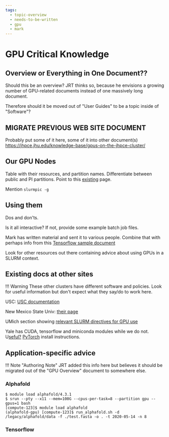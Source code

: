 ```yaml
---
tags:
  - topic-overview
  - needs-to-be-written
  - gpu
  - mark
---
```


# GPU Critical Knowledge

## Overview or Everything in One Document??

Should this be an overview? JRT thinks so, because he envisions a growing number of GPU-related documents instead of one massively long document. 

Therefore should it be moved out of "User Guides" to be a topic inside of "Software"?

## MIGRATE PREVIOUS WEB SITE DOCUMENT

Probably put some of it here, some of it into other document(s)
https://jhpce.jhu.edu/knowledge-base/gpus-on-the-jhpce-cluster/

## Our GPU Nodes
Table with their resources, and partition names. Differentiate between public and PI partitions. Point to this [existing](../slurm/partitions.md#gpu-partitions) page.

Mention `slurmpic -g`

## Using them

Dos and don'ts.

Is it all interactive? If not, provide some example batch job files.

Mark has written material and sent it to various people. Combine that with perhaps info from this
[Tensorflow sample document](https://hpc-docs.cubi.bihealth.org/how-to/software/tensorflow/)

Look for other resources out there containing advice about using GPUs in a SLURM context.

## Existing docs at other sites 

!!! Warning
    These other clusters have different software and policies. Look for useful information but don't expect what they say/do to work here.
    
USC: [USC documentation](https://www.carc.usc.edu/user-information/user-guides/software-and-programming/using-gpus)


New Mexico State Univ: [their page](https://hpc.nmsu.edu/discovery/slurm/gpu-jobs/)

UMich section showing [relevant SLURM directives for GPU use](https://arc.umich.edu/greatlakes/slurm-user-guide/)

Yale has CUDA, tensorflow and miniconda modules while we do not. U[seful?](https://docs.ycrc.yale.edu/clusters-at-yale/guides/gpus-cuda/) [PyTorch](https://docs.ycrc.yale.edu/clusters-at-yale/guides/pytorch/) install instructions.

## Application-specific advice

!!! Note "Authoring Note"
    JRT added this info here but believes it should be migrated out of the "GPU Overview" document to somewhere else.

### Alphafold

```Shell 
$ module load alphafold/4.3.1
$ srun --pty --x11 --mem=100G --cpus-per-task=8 --partition gpu --gpus=1 bash
[compute-123]$ module load alphafold
(alphafold-gpu) [compute-123]$ run_alphafold.sh -d /legacy/alphafold/data -f ./test.fasta -o . -t 2020-05-14 -n 8
```

### Tensorflow
